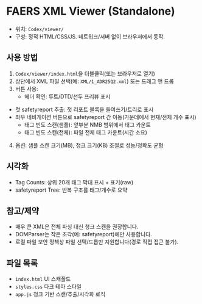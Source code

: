 # FAERS XML Viewer (Standalone)

- 위치: `Codex/viewer/`
- 구성: 정적 HTML/CSS/JS. 네트워크/서버 없이 브라우저에서 동작.

## 사용 방법
1. `Codex/viewer/index.html`을 더블클릭(또는 브라우저로 열기)
2. 상단에서 XML 파일 선택(예: `XML/1_ADR25Q2.xml`) 또는 드래그 앤 드롭
3. 버튼 사용:
   - 헤더 확인: 루트/DTD/선두 프리뷰 표시
- 첫 safetyreport 추출: 첫 리포트 블록을 들여쓰기/트리로 표시
- 좌우 네비게이션 버튼으로 safetyreport 간 이동(가운데에서 현재/전체 개수 표시)
   - 태그 빈도 스캔(샘플): 앞부분 NMB 범위에서 태그 카운트
   - 태그 빈도 스캔(전체): 파일 전체 태그 카운트(시간 소요)
4. 옵션: 샘플 스캔 크기(MB), 청크 크기(KB) 조절로 성능/정확도 균형

## 시각화
- Tag Counts: 상위 20개 태그 막대 표시 + 표기(raw)
- safetyreport Tree: 반복 구조를 태그/개수로 요약

## 참고/제약
- 매우 큰 XML은 전체 파싱 대신 청크 스캔을 권장합니다.
- DOMParser는 작은 조각(예: safetyreport)에만 사용합니다.
- 로컬 파일 보안 정책상 파일 선택/드롭만 지원합니다(경로 직접 접근 불가).

## 파일 목록
- `index.html` UI 스캐폴드
- `styles.css` 다크 테마 스타일
- `app.js` 청크 기반 스캔/추출/시각화 로직

